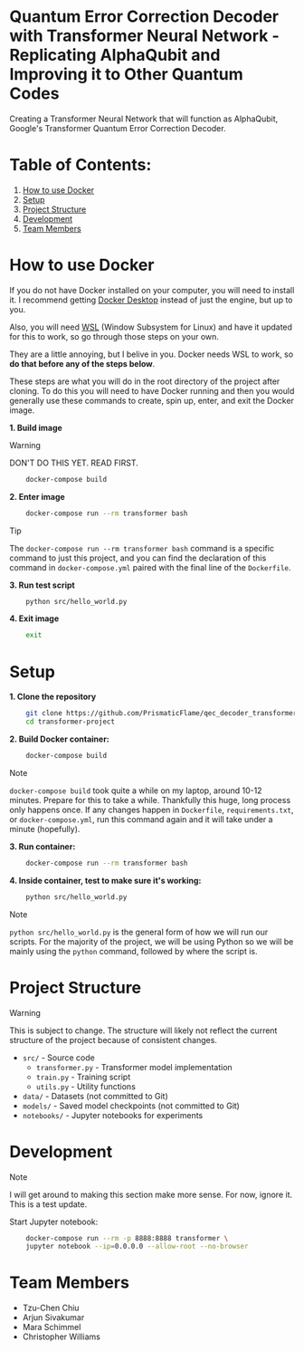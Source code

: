 # Quantum Error Correction Decoder with Transformer Neural Network - Replicating AlphaQubit and Improving it to Other Quantum Codes

Creating a Transformer Neural Network that will function as AlphaQubit, Google's Transformer Quantum Error Correction Decoder.

# Table of Contents:
1. [How to use Docker](#how-to-use-docker)
2. [Setup](#setup)
3. [Project Structure](#project-structure)
4. [Development](#development)
5. [Team Members](#team-members)

# How to use Docker
If you do not have Docker installed on your computer, you will need to install it. I recommend getting [Docker Desktop](https://www.docker.com/products/docker-desktop/) instead of just the engine, but up to you.

Also, you will need [WSL](https://learn.microsoft.com/en-us/windows/wsl/install) (Window Subsystem for Linux) and have it updated for this to work, so go through those steps on your own.

They are a little annoying, but I belive in you. Docker needs WSL to work, so **do that before any of the steps below**.

These steps are what you will do in the root directory of the project after cloning. To do this you will need to have Docker running and then you would generally use these commands to create, spin up, enter, and exit the Docker image. 

**1. Build image**
> [!warning]
> DON'T DO THIS YET. READ FIRST.
```bash
    docker-compose build
```

**2. Enter image**
```bash
    docker-compose run --rm transformer bash
```
> [!tip]
> The `docker-compose run --rm transformer bash` command is a specific command to just this project, and you can find the declaration of this command in `docker-compose.yml` paired with the final line of the `Dockerfile`.

**3. Run test script**
```bash
    python src/hello_world.py
```

**4. Exit image**
```bash
    exit
```

# Setup

**1. Clone the repository**
```bash
    git clone https://github.com/PrismaticFlame/qec_decoder_transformer.git
    cd transformer-project
```

**2. Build Docker container:**
```bash
    docker-compose build
```
> [!NOTE]
> `docker-compose build` took quite a while on my laptop, around 10-12 minutes. Prepare for this to take a while. Thankfully this huge, long process only happens once. If any changes happen in `Dockerfile`, `requirements.txt`, or `docker-compose.yml`, run this command again and it will take under a minute (hopefully).

**3. Run container:**
```bash
    docker-compose run --rm transformer bash
```

**4. Inside container, test to make sure it's working:**
```bash
    python src/hello_world.py
```
> [!note]
> `python src/hello_world.py` is the general form of how we will run our scripts. For the majority of the project, we will be using Python so we will be mainly using the `python` command, followed by where the script is.

# Project Structure

> [!warning]
> This is subject to change. The structure will likely not reflect the current structure of the project because of consistent changes.

- `src/` - Source code
  - `transformer.py` - Transformer model implementation
  - `train.py` - Training script
  - `utils.py` - Utility functions
- `data/` - Datasets (not committed to Git)
- `models/` - Saved model checkpoints (not committed to Git)
- `notebooks/` - Jupyter notebooks for experiments

# Development

> [!note]
> I will get around to making this section make more sense. For now, ignore it.
> This is a test update.

Start Jupyter notebook:
```bash
    docker-compose run --rm -p 8888:8888 transformer \
    jupyter notebook --ip=0.0.0.0 --allow-root --no-browser
```

# Team Members
- Tzu-Chen Chiu
- Arjun Sivakumar
- Mara Schimmel
- Christopher Williams
